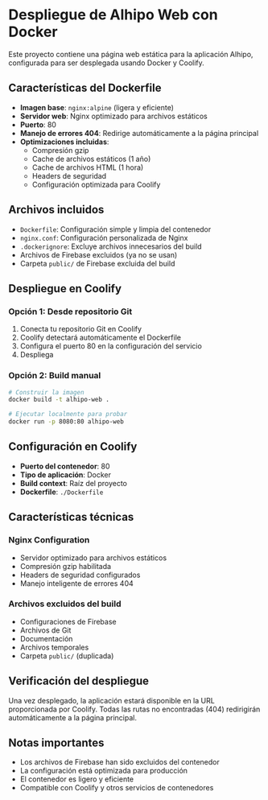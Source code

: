 # Despliegue de Alhipo Web con Docker

Este proyecto contiene una página web estática para la aplicación Alhipo, configurada para ser desplegada usando Docker y Coolify.

## Características del Dockerfile

- **Imagen base**: `nginx:alpine` (ligera y eficiente)
- **Servidor web**: Nginx optimizado para archivos estáticos
- **Puerto**: 80
- **Manejo de errores 404**: Redirige automáticamente a la página principal
- **Optimizaciones incluidas**:
  - Compresión gzip
  - Cache de archivos estáticos (1 año)
  - Cache de archivos HTML (1 hora)
  - Headers de seguridad
  - Configuración optimizada para Coolify

## Archivos incluidos

- `Dockerfile`: Configuración simple y limpia del contenedor
- `nginx.conf`: Configuración personalizada de Nginx
- `.dockerignore`: Excluye archivos innecesarios del build
- Archivos de Firebase excluidos (ya no se usan)
- Carpeta `public/` de Firebase excluida del build

## Despliegue en Coolify

### Opción 1: Desde repositorio Git
1. Conecta tu repositorio Git en Coolify
2. Coolify detectará automáticamente el Dockerfile
3. Configura el puerto 80 en la configuración del servicio
4. Despliega

### Opción 2: Build manual
```bash
# Construir la imagen
docker build -t alhipo-web .

# Ejecutar localmente para probar
docker run -p 8080:80 alhipo-web
```

## Configuración en Coolify

- **Puerto del contenedor**: 80
- **Tipo de aplicación**: Docker
- **Build context**: Raíz del proyecto
- **Dockerfile**: `./Dockerfile`

## Características técnicas

### Nginx Configuration
- Servidor optimizado para archivos estáticos
- Compresión gzip habilitada
- Headers de seguridad configurados
- Manejo inteligente de errores 404

### Archivos excluidos del build
- Configuraciones de Firebase
- Archivos de Git
- Documentación
- Archivos temporales
- Carpeta `public/` (duplicada)

## Verificación del despliegue

Una vez desplegado, la aplicación estará disponible en la URL proporcionada por Coolify. Todas las rutas no encontradas (404) redirigirán automáticamente a la página principal.

## Notas importantes

- Los archivos de Firebase han sido excluidos del contenedor
- La configuración está optimizada para producción
- El contenedor es ligero y eficiente
- Compatible con Coolify y otros servicios de contenedores
